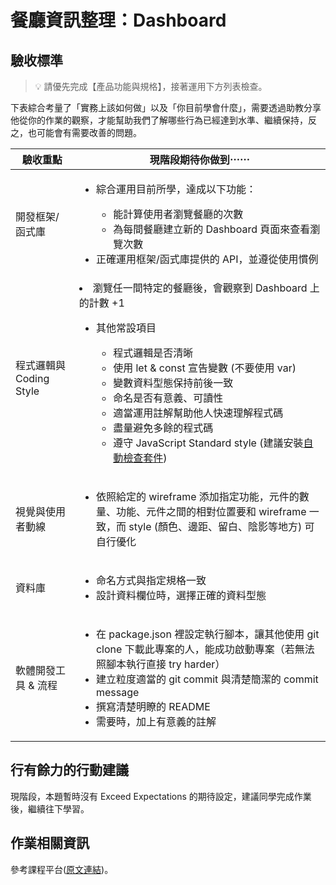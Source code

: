 # 餐廳資訊整理：Dashboard
## 驗收標準

> 💡  請優先完成【產品功能與規格】，接著運用下方列表檢查。

下表綜合考量了「實務上該如何做」以及「你目前學會什麼」，需要透過助教分享他從你的作業的觀察，才能幫助我們了解哪些行為已經達到水準、繼續保持，反之，也可能會有需要改善的問題。

<table>
  <thead>
    <tr>
      <th>驗收重點</td>
      <th>現階段期待你做到⋯⋯</td>
    </tr>
  </thead>
  <tbody>
    <tr>
      <td>開發框架/函式庫</td>
      <td>
        <ul>
          <li>綜合運用目前所學，達成以下功能：</li>
          <ul>
            <li>能計算使用者瀏覽餐廳的次數</li>
            <li>為每間餐廳建立新的 Dashboard 頁面來查看瀏覽次數</li>
          </ul>
          <li>正確運用框架/函式庫提供的 API，並遵從使用慣例</li>
        </ul>
      </td>
    </tr>
    <tr>
      <td>程式邏輯與 Coding Style</td>
      <td>
        <li>瀏覽任一間特定的餐廳後，會觀察到 Dashboard 上的計數 +1</li>
        <ul>
          <li>其他常設項目</li>
          <ul>
            <li>程式邏輯是否清晰</li>
            <li>使用 let & const 宣告變數 (不要使用 var)</li>
            <li>變數資料型態保持前後一致</li>
            <li>命名是否有意義、可讀性</li>
            <li>適當運用註解幫助他人快速理解程式碼</li>
            <li>盡量避免多餘的程式碼</li>
            <li>遵守 JavaScript Standard style (建議安裝<a href="https://standardjs.com/index.html#install" target="_blank">自動檢查套件</a>)</li>
          </ul>
        </ul>
      </td>
    </tr>
      <tr>
      <td>視覺與使用者動線</td>
      <td>
        <ul>
          <li>依照給定的 wireframe 添加指定功能，元件的數量、功能、元件之間的相對位置要和 wireframe 一致，而 style (顏色、邊距、留白、陰影等地方) 可自行優化</li>
        </ul>
      </td>
    </tr>
    <tr>
      <td>資料庫</td>
      <td>
        <ul>
          <li>命名方式與指定規格一致</li>
          <li>設計資料欄位時，選擇正確的資料型態</li>
        </ul>
      </td>
    </tr>
      <tr>
      <td>軟體開發工具 & 流程</td>
      <td>
        <ul>
          <li>在 package.json 裡設定執行腳本，讓其他使用 git clone 下載此專案的人，能成功啟動專案（若無法照腳本執行直接 try harder）</li>
          <li>建立粒度適當的 git commit 與清楚簡潔的 commit message</li>
          <li>撰寫清楚明瞭的 README</li>
          <li>需要時，加上有意義的註解</li>
        </ul>
      </td>
    </tr>
  </tbody>
</table>

## 行有餘力的行動建議

現階段，本題暫時沒有 Exceed Expectations 的期待設定，建議同學完成作業後，繼續往下學習。

## 作業相關資訊

參考課程平台([原文連結](https://lighthouse.alphacamp.co/courses/118/assignments/3567))。
